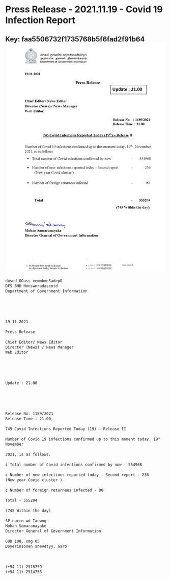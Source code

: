 # Press Release - 2021.11.19 - Covid 19 Infection Report 
Key: faa5506732f1735768b5f6fad2f91b64 
![img](img/faa5506732f1735768b5f6fad2f91b64.jpg)
---
```
dosed GOass eemmbmeSadepO
DFS BHU Honswnradasentd
Department of Government Information

 

 

19.11.2021

Press Release

Chief Editor/ News Editor
Director (News) / News Manager
Web Editor

 

 

Update : 21.00

 

 

Release No: 1189/2021
Release Time : 21.00

745 Covid Infections Reported Today (19) — Release II

Number of Covid 19 infections confirmed up to this moment today, 19" November

2021, is as follows.

¢ Total number of Covid infections confirmed by now - 554968

¢ Number of new infections reported today - Second report - 236
(New year Covid cluster )

¢ Number of foreign returnees infected - 00

Total - 555204

(745 Within the day)

SP nprrn wd Ianwng
Mohan Samaranayake
Director General of Government Information

GOD 100, omg 05
Doyerinsonen snevetyy, Garo

   

(+94 11) 2515759
(+94 11) 2514753

```
